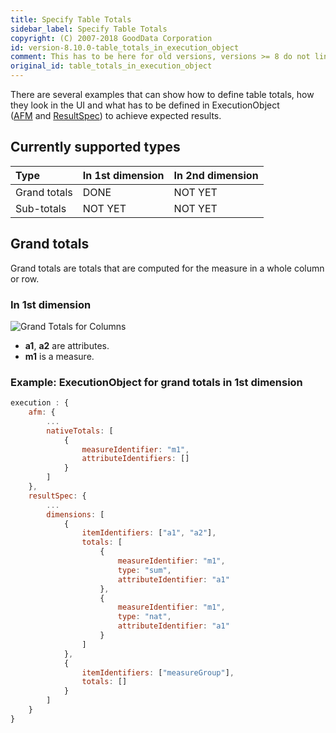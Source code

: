 ```yaml
---
title: Specify Table Totals
sidebar_label: Specify Table Totals
copyright: (C) 2007-2018 GoodData Corporation
id: version-8.10.0-table_totals_in_execution_object
comment: This has to be here for old versions, versions >= 8 do not link to this anywhere
original_id: table_totals_in_execution_object
---
```


There are several examples that can show how to define table totals, how they look in the UI and what has to be defined in ExecutionObject \([AFM](50_custom__execution.md#native-total) and [ResultSpec](50_custom__result.md#totals)\) to achieve expected results.

## Currently supported types

| Type | In 1st dimension | In 2nd dimension |
| :--- | :--- | :--- |
| Grand totals | DONE | NOT YET |
| Sub-totals | NOT YET | NOT YET |

## Grand totals

Grand totals are totals that are computed for the measure in a whole column or row.

### In 1st dimension

![Grand Totals for Columns](assets/GrandTotalsForColumns.png)

* **a1**, **a2** are attributes.
* **m1** is a measure.

### Example: ExecutionObject for grand totals in 1st dimension

```javascript
execution : {
    afm: {
        ...
        nativeTotals: [
            {
                measureIdentifier: "m1",
                attributeIdentifiers: []
            }
        ]
    },
    resultSpec: {
        ...
        dimensions: [
            {
                itemIdentifiers: ["a1", "a2"],
                totals: [
                    {
                        measureIdentifier: "m1",
                        type: "sum",
                        attributeIdentifier: "a1"
                    },
                    {
                        measureIdentifier: "m1",
                        type: "nat",
                        attributeIdentifier: "a1"
                    }
                ]
            },
            {
                itemIdentifiers: ["measureGroup"],
                totals: []
            }
        ]
    }
}
```
